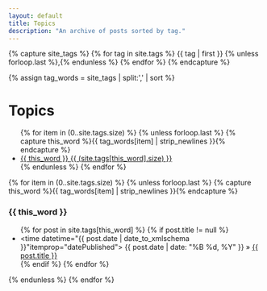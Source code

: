 ```yaml
---
layout: default
title: Topics
description: "An archive of posts sorted by tag."
---
```


{% capture site_tags %}
  {% for tag in site.tags %}
    {{ tag | first }}
    {% unless forloop.last %},{% endunless %}
  {% endfor %}
{% endcapture %}
<!-- site_tags: {{ site_tags }} -->
{% assign tag_words = site_tags | split:',' | sort %}
<!-- tag_words: {{ tag_words }} -->

<div id="tags">
  <h1>Topics</h1>
  <ul class="tag-box inline">
  {% for item in (0..site.tags.size) %}
    {% unless forloop.last %}
      {% capture this_word %}{{ tag_words[item] | strip_newlines }}{% endcapture %}
      <li><a href="#{{ this_word | cgi_escape }}">{{ this_word }} <span>{{ (site.tags[this_word].size) }}</span></a></li>
    {% endunless %}
  {% endfor %}
  </ul>

  {% for item in (0..site.tags.size) %}
    {% unless forloop.last %}
      {% capture this_word %}{{ tag_words[item] | strip_newlines }}{% endcapture %}
      <h3 id="{{ this_word | cgi_escape }}">{{ this_word }}</h3>
      <ul class="posts">
      {% for post in site.tags[this_word] %}
        {% if post.title != null %}
          <li itemscope><span class="entry-date">
          <time datetime="{{ post.date | date_to_xmlschema }}"itemprop="datePublished">
          {{ post.date | date: "%B %d, %Y" }}</time></span> &raquo; <a href="{{ post.url }}">{{ post.title }}</a></li>
        {% endif %}
      {% endfor %}
      </ul>
    {% endunless %}
  {% endfor %}
</div>

